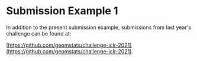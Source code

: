# Submission Example 1

In addition to the present submission example, submissions from last year's challenge can be found at:

[https://github.com/geomstats/challenge-iclr-2021](https://github.com/geomstats/challenge-iclr-2021).
